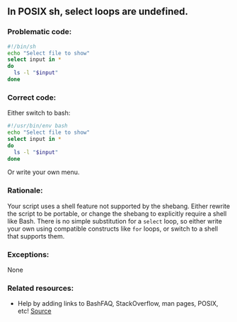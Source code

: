 ## In POSIX sh, select loops are undefined.

### Problematic code:

```sh
#!/bin/sh
echo "Select file to show"
select input in *
do
  ls -l "$input"
done
```

### Correct code:

Either switch to bash:

```sh
#!/usr/bin/env bash
echo "Select file to show"
select input in *
do
  ls -l "$input"
done
```

Or write your own menu.

### Rationale:

Your script uses a shell feature not supported by the shebang. Either rewrite the script to be portable, or change the shebang to explicitly require a shell like Bash. There is no simple substitution for a `select` loop, so either write your own using compatible constructs like `for` loops, or switch to a shell that supports them.

### Exceptions:

None

### Related resources:

* Help by adding links to BashFAQ, StackOverflow, man pages, POSIX, etc!
[Source](https://github.com/koalaman/shellcheck/wiki/SC3008)

